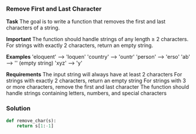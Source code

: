 ### Remove First and Last Character
**Task**
The goal is to write a function that removes the first and last characters of a string.

**Important**
The function should handle strings of any length ≥ 2 characters. For strings with exactly 2 characters, return an empty string.

**Examples** 
'eloquent' --> 'loquen'
'country'  --> 'ountr' 
'person'   --> 'erso'
'ab'       --> '' (empty string)
'xyz'      --> 'y'

**Requirements**
The input string will always have at least 2 characters
For strings with exactly 2 characters, return an empty string
For strings with 3 or more characters, remove the first and last character
The function should handle strings containing letters, numbers, and special characters

### Solution
```Python
def remove_char(s):
    return s[1:-1]
```
